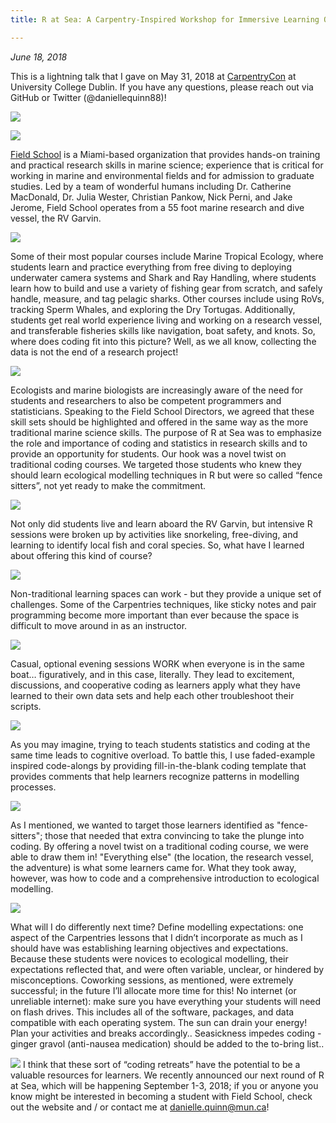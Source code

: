 ```yaml
---
title: R at Sea: A Carpentry-Inspired Workshop for Immersive Learning On and Under the Water

---
```


*June 18, 2018*

This is a lightning talk that I gave on May 31, 2018 at [CarpentryCon](http://carpentrycon.org) at University College Dublin. If you have any questions, please reach out via GitHub or Twitter (@daniellequinn88)!

![](slide1.png)

![](slide2.png)

[Field School](http://www.getintothefield.com) is a Miami-based organization that provides hands-on training and practical research skills in marine science; experience that is critical for working in marine and environmental fields and for admission to graduate studies. Led by a team of wonderful humans including Dr. Catherine MacDonald, Dr. Julia Wester, Christian Pankow, Nick Perni, and Jake Jerome, Field School operates from a 55 foot marine research and dive vessel, the RV Garvin.

![](slide3.png)

Some of their most popular courses include Marine Tropical Ecology, where students learn and practice everything from free diving to deploying underwater camera systems and Shark and Ray Handling, where students learn how to build and use a variety of fishing gear from scratch, and safely handle, measure, and tag pelagic sharks. Other courses include using RoVs, tracking Sperm Whales, and exploring the Dry Tortugas. Additionally, students get real world experience living and working on a research vessel, and transferable fisheries skills like navigation, boat safety, and knots. So, where does coding fit into this picture? Well, as we all know, collecting the data is not the end of a research project!

![](slide4.png)

Ecologists and marine biologists are increasingly aware of the need for students and researchers to also be competent programmers and statisticians. Speaking to the Field School Directors, we agreed that these skill sets should be highlighted and offered in the same way as the more traditional marine science skills. The purpose of R at Sea was to emphasize the role and importance of coding and statistics in research skills and to provide an opportunity for students. Our hook was a novel twist on traditional coding courses. We targeted those students who knew they should learn ecological modelling techniques in R but were so called “fence sitters”, not yet ready to make the commitment.

![](slide5.png)

Not only did students live and learn aboard the RV Garvin, but intensive R sessions were broken up by activities like snorkeling, free-diving, and learning to identify local fish and coral species. So, what have I learned about offering this kind of course?

![](slide6.png)

Non-traditional learning spaces can work - but they provide a unique set of challenges. Some of the Carpentries techniques, like sticky notes and pair programming become more important than ever because the space is difficult to move around in as an instructor.

![](slide7.png)

Casual, optional evening sessions WORK when everyone is in the same boat… figuratively, and in this case, literally. They lead to excitement, discussions, and cooperative coding as learners apply what they have learned to their own data sets and help each other troubleshoot their scripts.

![](slide8.png)

As you may imagine, trying to teach students statistics and coding at the same time leads to cognitive overload. To battle this, I use faded-example inspired code-alongs by providing fill-in-the-blank coding template that provides comments that help learners recognize patterns in modelling processes.

![](actualslide9.png)

As I mentioned, we wanted to target those learners identified as "fence-sitters"; those that needed that extra convincing to take the plunge into coding. By offering a novel twist on a traditional coding course, we were able to draw them in! "Everything else" (the location, the research vessel, the adventure) is what some learners came for. What they took away, however, was how to code and a comprehensive introduction to ecological modelling.

![](slide9.png)

What will I do differently next time? Define modelling expectations: one aspect of the Carpentries lessons that I didn’t incorporate as much as I should have was establishing learning objectives and expectations. Because these students were novices to ecological modelling, their expectations reflected that, and were often variable, unclear, or hindered by misconceptions. Coworking sessions, as mentioned, were extremely successful; in the future I’ll allocate more time for this! No internet (or unreliable internet): make sure you have everything your students will need on flash drives. This includes all of the software, packages, and data compatible with each operating system. The sun can drain your energy! Plan your activities and breaks accordingly.. Seasickness impedes coding - ginger gravol (anti-nausea medication) should be added to the to-bring list..

![](slide10.png)
I think that these sort of “coding retreats” have the potential to be a valuable resources for learners. We recently announced our next round of R at Sea, which will be happening September 1-3, 2018; if you or anyone you know might be interested in becoming a student with Field School, check out the website and / or contact me at danielle.quinn@mun.ca!


